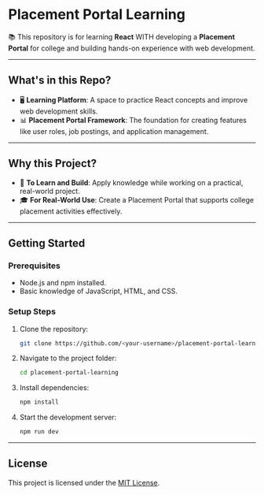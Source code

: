 # Placement Portal Learning

📚 This repository is for learning **React** WITH developing a **Placement Portal** for college and building hands-on experience with web development.

---

## What's in this Repo?

- 🖥️ **Learning Platform**: A space to practice React concepts and improve web development skills.
- 📊 **Placement Portal Framework**: The foundation for creating features like user roles, job postings, and application management.

---

## Why this Project?

- 🚀 **To Learn and Build**: Apply knowledge while working on a practical, real-world project.
- 🎓 **For Real-World Use**: Create a Placement Portal that supports college placement activities effectively.

---

## Getting Started

### Prerequisites
- Node.js and npm installed.
- Basic knowledge of JavaScript, HTML, and CSS.

### Setup Steps
1. Clone the repository:
   ```bash
   git clone https://github.com/<your-username>/placement-portal-learning.git
   ```
2. Navigate to the project folder:
   ```bash
   cd placement-portal-learning
   ```
3. Install dependencies:
   ```bash
   npm install
   ```
4. Start the development server:
   ```bash
   npm run dev
   ```

---

## License

This project is licensed under the [MIT License](LICENSE).
